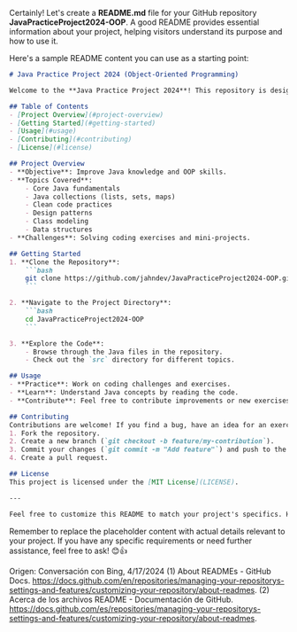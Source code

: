 Certainly! Let's create a **README.md** file for your GitHub repository **JavaPracticeProject2024-OOP**. A good README provides essential information about your project, helping visitors understand its purpose and how to use it.

Here's a sample README content you can use as a starting point:

```markdown
# Java Practice Project 2024 (Object-Oriented Programming)

Welcome to the **Java Practice Project 2024**! This repository is designed for practicing Java programming concepts, focusing on object-oriented programming (OOP). Whether you're a beginner or an experienced developer, this project aims to enhance your Java skills.

## Table of Contents
- [Project Overview](#project-overview)
- [Getting Started](#getting-started)
- [Usage](#usage)
- [Contributing](#contributing)
- [License](#license)

## Project Overview
- **Objective**: Improve Java knowledge and OOP skills.
- **Topics Covered**:
    - Core Java fundamentals
    - Java collections (lists, sets, maps)
    - Clean code practices
    - Design patterns
    - Class modeling
    - Data structures
- **Challenges**: Solving coding exercises and mini-projects.

## Getting Started
1. **Clone the Repository**:
    ```bash
    git clone https://github.com/jahndev/JavaPracticeProject2024-OOP.git
    ```

2. **Navigate to the Project Directory**:
    ```bash
    cd JavaPracticeProject2024-OOP
    ```

3. **Explore the Code**:
    - Browse through the Java files in the repository.
    - Check out the `src` directory for different topics.

## Usage
- **Practice**: Work on coding challenges and exercises.
- **Learn**: Understand Java concepts by reading the code.
- **Contribute**: Feel free to contribute improvements or new exercises!

## Contributing
Contributions are welcome! If you find a bug, have an idea for an exercise, or want to enhance existing code, follow these steps:
1. Fork the repository.
2. Create a new branch (`git checkout -b feature/my-contribution`).
3. Commit your changes (`git commit -m "Add feature"`) and push to the branch.
4. Create a pull request.

## License
This project is licensed under the [MIT License](LICENSE).

---

Feel free to customize this README to match your project's specifics. Happy coding! 🚀
```

Remember to replace the placeholder content with actual details relevant to your project. If you have any specific requirements or need further assistance, feel free to ask! 😊👍

Origen: Conversación con Bing, 4/17/2024
(1) About READMEs - GitHub Docs. https://docs.github.com/en/repositories/managing-your-repositorys-settings-and-features/customizing-your-repository/about-readmes.
(2) Acerca de los archivos README - Documentación de GitHub. https://docs.github.com/es/repositories/managing-your-repositorys-settings-and-features/customizing-your-repository/about-readmes.
